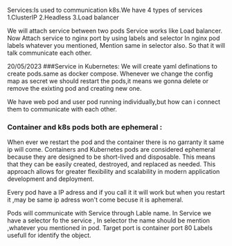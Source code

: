 Services:Is used to communication k8s.We have 4 types of services
1.ClusterIP
2.Headless
3.Load balancer 
 
We will attach service between two pods
Service works like Load balancer.
Now Attach service to nginx port by using labels and selector
In nginx pod labels whatever you mentioned, Mention same in selector also. So that it will talk communicate each other.

20/05/2023
###Service in Kubernetes:
We will create yaml definations to create pods.same as docker compose.
Whenever we change the config map as secret we should restart the pods,it means we gonna delete or remove the exixting pod and creating new one.

We have web pod and user pod running individually,but how can i connect them to communicate with each other.
### Container and k8s pods both are ephemeral :
When ever we restart the pod and the container there is no garranty it same ip will come.
Containers and Kubernetes pods are considered ephemeral because they are designed to be short-lived and disposable. This means that they can be easily created, destroyed, and replaced as needed. This approach allows for greater flexibility and scalability in modern application development and deployment.

Every pod have a IP adress and if you call it it will work but when you restart it ,may be same ip adress won't come becuse it is aphemeral.
 
Pods will communicate with Service through Lable name.
In Service we have a selector fo the service , In selector the name should be mention ,whatever you mentioned in pod.
Target port is container port 80
Labels usefull for identify the object.



